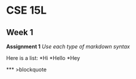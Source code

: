 # CSE 15L
## Week 1
**Assignment 1**
*Use each type of markdown syntax*

Here is a list:
*Hi
*Hello 
*Hey

*** >blockquote

